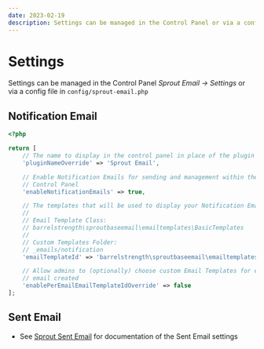 ```yaml
---
date: 2023-02-19
description: Settings can be managed in the Control Panel or via a config file in config/sprout-email.php
---
```


# Settings

Settings can be managed in the Control Panel _Sprout Email → Settings_ or via a config file in `config/sprout-email.php`

## Notification Email

``` php
<?php

return [
    // The name to display in the control panel in place of the plugin name
    'pluginNameOverride' => 'Sprout Email',

    // Enable Notification Emails for sending and management within the
    // Control Panel
    'enableNotificationEmails' => true,

    // The templates that will be used to display your Notification Emails
    //
    // Email Template Class:
    // barrelstrength\sproutbaseemail\emailtemplates\BasicTemplates
    //
    // Custom Templates Folder:
    // _emails/notification
    'emailTemplateId' => 'barrelstrength\sproutbaseemail\emailtemplates\BasicTemplates',

    // Allow admins to (optionally) choose custom Email Templates for each
    // email created
    'enablePerEmailEmailTemplateIdOverride' => false
];
```

## Sent Email

- See [Sprout Sent Email](../sent-email/plugin-settings.md) for documentation of the Sent Email settings

